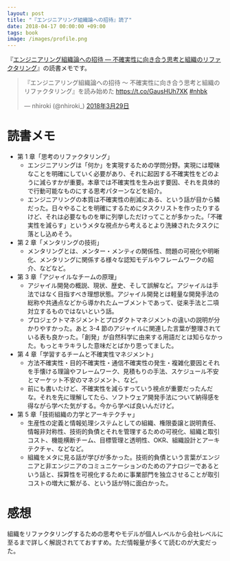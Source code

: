 ```yaml
---
layout: post
title: "『エンジニアリング組織論への招待』読了"
date: 2018-04-17 00:00:00 +09:00
tags: book
image: /images/profile.png
---
```


『[エンジニアリング組織論への招待 ― 不確実性に向き合う思考と組織のリファクタリング](http://gihyo.jp/book/2018/978-4-7741-9605-3)』の読書メモです。

<blockquote class="twitter-tweet" data-lang="ja"><p lang="ja" dir="ltr">『エンジニアリング組織論への招待 ～ 不確実性に向き合う思考と組織のリファクタリング』を読み始めた <a href="https://t.co/GausHUh7XK">https://t.co/GausHUh7XK</a> <a href="https://twitter.com/hashtag/nhbk?src=hash&amp;ref_src=twsrc%5Etfw">#nhbk</a></p>&mdash; nhiroki (@nhiroki_) <a href="https://twitter.com/nhiroki_/status/979147598190624768?ref_src=twsrc%5Etfw">2018年3月29日</a></blockquote>
<script async src="https://platform.twitter.com/widgets.js" charset="utf-8"></script>

# 読書メモ

- 第 1 章「思考のリファクタリング」
  - エンジニアリングは「何か」を実現するための学問分野。実現には曖昧なことを明確にしていく必要があり、それに起因する不確実性をどのように減らすかが重要。本章では不確実性を生み出す要因、それを具体的で行動可能なものにする思考パターンなどを紹介。
  - エンジニアリングの本質は不確実性の削減にある、という話が目から鱗だった。日々やることを明確にするためにタスクリストを作ったりするけど、それは必要なものを単に列挙しただけってことが多かった。「不確実性を減らす」というメタな視点から考えるとより洗練されたタスクに落とし込めそう。
- 第 2 章「メンタリングの技術」
  - メンタリングとは、メンター・メンティの関係性、問題の可視化や明晰化、メンタリングに関係する様々な認知モデルやフレームワークの紹介、などなど。
- 第 3 章「アジャイルなチームの原理」
  - アジャイル開発の概説、現状、歴史、そして誤解など。アジャイルは手法ではなく目指すべき理想状態。アジャイル開発とは軽量な開発手法の総称や共通点などから導かれたムーブメントであって、従来手法と二項対立するものではないという話。
  - プロジェクトマネジメントとプロダクトマネジメントの違いの説明が分かりやすかった。あと 3-4 節のアジャイルに関連した言葉が整理されている表も良かった。「創発」が自然科学に由来する用語だとは知らなかった。もっとキラキラした意味だとばかり思ってました。
- 第 4 章「学習するチームと不確実性マネジメント」
  - 方法不確実性・目的不確実性・通信不確実性の発生・複雑化要因とそれを手懐ける理論やフレームワーク、見積もりの手法、スケジュール不安とマーケット不安のマネジメント、など。
  - 前にも書いたけど、不確実性を減らすっていう視点が重要だったんだな。それを先に理解してたら、ソフトウェア開発手法について納得感を得ながら学べた気がする。今から学べば良いんだけど。
- 第 5 章「技術組織の力学とアーキテクチャ」
  - 生産性の定義と情報処理システムとしての組織、権限委譲と説明責任、情報非対称性、技術的負債とそれを管理するための可視化、組織と取引コスト、機能横断チーム、目標管理と透明性、OKR、組織設計とアーキテクチャ、などなど。
  - 組織をメタに見る話が学びが多かった。技術的負債という言葉がエンジニアと非エンジニアのコミュニケーションのためのアナロジーであるという話と、採算性を可視化するために事業部門を独立させることが取引コストの増大に繋がる、という話が特に面白かった。

# 感想

組織をリファクタリングするための思考やモデルが個人レベルから会社レベルに至るまで詳しく解説されてておすすめ。ただ情報量が多くて読むのが大変だった。